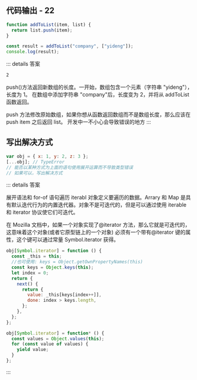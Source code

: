 ## 代码输出 - 22

```js
function addToList(item, list) {
  return list.push(item);
}

const result = addToList("company", ["yideng"]);
console.log(result);
```

::: details 答案

```txt
2
```

push()方法返回新数组的长度。一开始，数组包含一个元素（字符串 "yideng"），长度为 1。 在数组中添加字符串 "company"后，长度变为
2，并将从 addToList 函数返回。

push 方法修改原始数组，如果你想从函数返回数组而不是数组长度，那么应该在 push item 之后返回 list。
开发中一不小心会导致错误的地方
:::

## 写出解决方式

```js
var obj = { x: 1, y: 2, z: 3 };
[...obj]; // TypeError
// 能否以某种方式为上面的语句使用展开运算而不导致类型错误
// 如果可以，写出解决方式
```

::: details 答案

展开语法和 for-of 语句遍历 iterabl 对象定义要遍历的数据。Arrary 和 Map 是具有默认迭代行为的内置迭代器。对象不是可迭代的，但是可以通过使用
iterable 和 iterator 协议使它们可迭代。

在 Mozilla 文档中，如果一个对象实现了@iterator 方法，那么它就是可迭代的，这意味着这个对象(或者它原型链上的一个对象)
必须有一个带有@iterator 键的属性，这个键可以通过常量 Symbol.iterator 获得。

```js
obj[Symbol.iterator] = function () {
  const _this = this;
  //也可使用: keys = Object.getOwnPropertyNames(this)
  const keys = Object.keys(this);
  let index = 0;
  return {
    next() {
      return {
        value: _this[keys[index++]],
        done: index > keys.length,
      };
    },
  };
};

obj[Symbol.iterator] = function* () {
  const values = Object.values(this);
  for (const value of values) {
    yield value;
  }
};
```

:::
